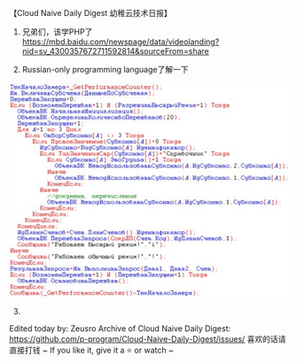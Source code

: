 【Cloud Naive Daily Digest 幼稚云技术日报】

1. 兄弟们，该学PHP了
https://mbd.baidu.com/newspage/data/videolanding?nid=sv_4300357672711592814&sourceFrom=share


2. Russian-only programming language了解一下

![image](Russian-only.jpeg)

3. 


Edited today by: Zeusro
Archive of Cloud Naive Daily Digest:
https://github.com/p-program/Cloud-Naive-Daily-Digest/issues/
喜欢的话请直接打钱 ~
If you like it, give it a ⭐️ or watch ~

